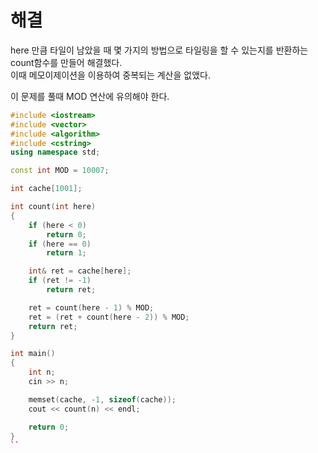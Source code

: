 # 해결 
here 만큼 타일이 남았을 때 몇 가지의 방법으로 타일링을 할 수 있는지를 반환하는 count함수를 만들어 해결했다.  
이때 메모이제이션을 이용하여 중복되는 계산을 없앴다.  

이 문제를 풀때 MOD 연산에 유의해야 한다.  
```c++
#include <iostream>
#include <vector>
#include <algorithm>
#include <cstring>
using namespace std;

const int MOD = 10007;

int cache[1001];

int count(int here)
{
	if (here < 0)
		return 0;
	if (here == 0)
		return 1;

	int& ret = cache[here];
	if (ret != -1)
		return ret;

	ret = count(here - 1) % MOD;
	ret = (ret + count(here - 2)) % MOD;
	return ret;
}

int main()
{
	int n;
	cin >> n;

	memset(cache, -1, sizeof(cache));
	cout << count(n) << endl;

	return 0;
}
``

